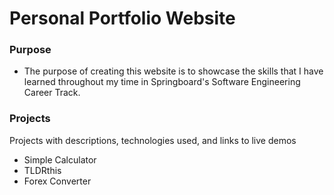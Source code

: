 # Personal Portfolio Website

### Purpose

- The purpose of creating this website is to showcase the skills that I have learned throughout my time in Springboard's Software Engineering Career Track.

### Projects

Projects with descriptions, technologies used, and links to live demos

- Simple Calculator
- TLDRthis
- Forex Converter
